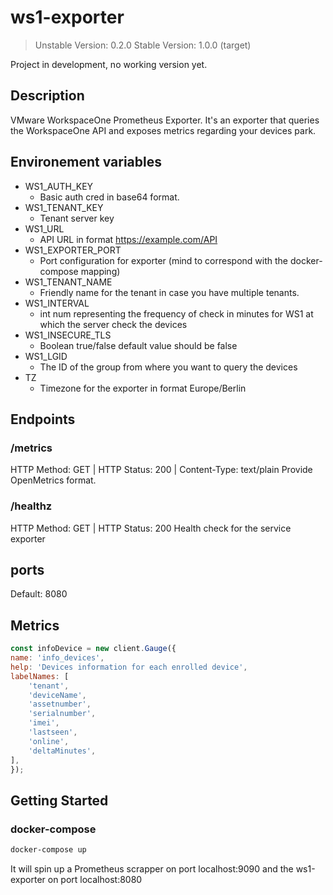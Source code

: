 # ws1-exporter

> Unstable Version: 0.2.0
> Stable Version: 1.0.0 (target)

Project in development, no working version yet.

## Description

VMware WorkspaceOne Prometheus Exporter.
It's an exporter that queries the WorkspaceOne API and exposes metrics regarding your devices park.

## Environement variables

- WS1_AUTH_KEY
  - Basic auth cred in base64 format.
- WS1_TENANT_KEY
  - Tenant server key
- WS1_URL
  - API URL in format https://example.com/API
- WS1_EXPORTER_PORT
  - Port configuration for exporter (mind to correspond with the docker-compose mapping)
- WS1_TENANT_NAME
  - Friendly name for the tenant in case you have multiple tenants.
- WS1_INTERVAL
  - int num representing the frequency of check in minutes for WS1 at which the server check the devices
- WS1_INSECURE_TLS
  - Boolean true/false default value should be false
- WS1_LGID
  - The ID of the group from where you want to query the devices
- TZ
  - Timezone for the exporter in format Europe/Berlin

## Endpoints

### /metrics

HTTP Method: GET | HTTP Status: 200 | Content-Type: text/plain
Provide OpenMetrics format.

### /healthz

HTTP Method: GET | HTTP Status: 200
Health check for the service exporter

## ports

Default: 8080

## Metrics

```javascript
const infoDevice = new client.Gauge({
name: 'info_devices',
help: 'Devices information for each enrolled device',
labelNames: [
    'tenant',
    'deviceName',
    'assetnumber',
    'serialnumber',
    'imei',
    'lastseen',
    'online',
    'deltaMinutes',
],
});
```

## Getting Started

### docker-compose

```bash
docker-compose up
```

It will spin up a Prometheus scrapper on port localhost:9090 and the ws1-exporter on port localhost:8080
